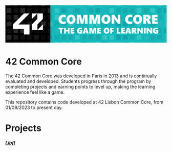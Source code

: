 <img src="https://github.com/jotavare/jotavare/blob/main/42/banners/piscine_and_common_core/github_piscine_and_common_core_banner_common_core.png" style="max-width: 100%;"/> 

<h1>42 Common Core</h1>
<p>The 42 Common Core was developed in Paris in 2013 and is continually evaluated and developed. Students progress through the program by completing projects and earning points to level up, making the learning experience feel like a game.</p>

This repository contains code developed at 42 Lisbon Common Core, from 01/09/2023 to present day.

<h1>Projects</h1>

<h5>
  <a href="https://github.com/AndrePatchy/42-common_core/tree/main/Libft" target="_blank">Libft</a>
</h5>
